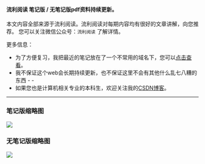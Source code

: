 #### 流利阅读 笔记版 / 无笔记版pdf资料持续更新。

本文内容全部来源于流利阅读。流利阅读对每期内容均有很好的文章讲解，向您推荐。
您可以关注微信公众号：`流利阅读` 了解详情。

更多信息：

- 为了方便复习，我把最近的笔记放在了一个不常用的域名下，您可以[点击查看](http:www.ncstoj.cn/llyd.html)。
- 我不保证这个web会长期持续更新，也不保证这里不会有其他什么乱七八糟的东西 - -
- 如果您也是计算机相关专业的本科生，欢迎关注我的[CSDN博客](https://me.csdn.net/zhaohaibo_)。


---

### 笔记版缩略图

<img src="http://47.94.135.183/files/true.png"> </img>

### 无笔记版缩略图

<img src="http://47.94.135.183/files/false.png"> </img>
